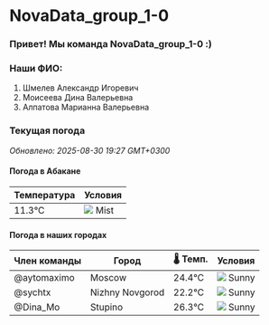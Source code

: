 # NovaData_group_1-0
### Привет! Мы команда NovaData_group_1-0 :)

### Наши ФИО:
1. Шмелев Александр Игоревич
2. Моисеева Дина Валерьевна
3. Алпатова Марианна Валерьевна

### Текущая погода
<!-- WEATHER:START -->
_Обновлено: 2025-08-30 19:27 GMT+0300_

#### Погода в Абакане

| Температура | Условия |
|-------------|----------|
| 11.3°C     | ![](https://cdn.weatherapi.com/weather/64x64/night/143.png) Mist |

#### Погода в наших городах

| Член команды  | Город               | 🌡️ Темп.  | Условия          |
|---------------|---------------------|-----------|--------------------|
| @aytomaximo    | Moscow              |   24.4°C | ![](https://cdn.weatherapi.com/weather/64x64/night/113.png) Sunny        |
| @sychtx        | Nizhny Novgorod     |   22.2°C | ![](https://cdn.weatherapi.com/weather/64x64/night/113.png) Sunny        |
| @Dina_Mo       | Stupino             |   26.3°C | ![](https://cdn.weatherapi.com/weather/64x64/night/113.png) Sunny        |

<!-- WEATHER:END -->
